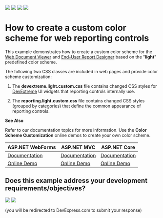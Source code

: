 <!-- default badges list -->
![](https://img.shields.io/endpoint?url=https://codecentral.devexpress.com/api/v1/VersionRange/180366629/18.2.3%2B)
[![](https://img.shields.io/badge/Open_in_DevExpress_Support_Center-FF7200?style=flat-square&logo=DevExpress&logoColor=white)](https://supportcenter.devexpress.com/ticket/details/T830434)
[![](https://img.shields.io/badge/📖_How_to_use_DevExpress_Examples-e9f6fc?style=flat-square)](https://docs.devexpress.com/GeneralInformation/403183)
[![](https://img.shields.io/badge/💬_Leave_Feedback-feecdd?style=flat-square)](#does-this-example-address-your-development-requirementsobjectives)
<!-- default badges end -->
# How to create a custom color scheme for web reporting controls

This example demonstrates how to create a custom color scheme for the <a href="https://docs.devexpress.com/XtraReports/17738/create-end-user-reporting-applications/web-reporting/asp-net-webforms-reporting/document-viewer/html5-document-viewer">Web Document Viewer</a> and <a href="https://docs.devexpress.com/XtraReports/17103/create-end-user-reporting-applications/web-reporting/asp-net-webforms-reporting/end-user-report-designer">End-User Report Designer</a> based on the "**light**" predefined color scheme.

The following two CSS classes are included in web pages and provide color scheme customization:

1. The **devextreme.light.custom.css** file contains changed CSS styles for <a href="https://js.devexpress.com/">DevExtreme</a> UI widgets that reporting controls internally use.

2. The **reporting.light.custom.css** file contains changed CSS styles (grouped by categories) that define the common appearance of reporting controls.


**See Also**

Refer to our documentation topics for more information. Use the **Color Scheme Customization** online demos to create your own color scheme.

| ASP.NET WebForms | ASP.NET MVC | ASP.NET Core|
|---|---|---|
| <a href="https://docs.devexpress.com/XtraReports/116672/create-end-user-reporting-applications/web-reporting/asp-net-webforms-reporting/document-viewer/html5-document-viewer/api-and-customization/customize-the-color-scheme">Documentation</a> | <a href="https://docs.devexpress.com/XtraReports/400235/create-end-user-reporting-applications/web-reporting/asp-net-mvc-reporting/document-viewer/html5-document-viewer/api-and-customization/customize-the-color-scheme">Documentation</a> | <a href="https://docs.devexpress.com/XtraReports/400413/create-end-user-reporting-applications/web-reporting/asp-net-core-reporting/document-viewer/api-and-customization/customize-the-color-scheme">Documentation</a>|
| <a href="https://demos.devexpress.com/xtrareportsdemos/WebSpecificFeatures/ColorSchemeCustomization.aspx">Online Demo</a> | <a href="https://demos.devexpress.com/MVCxReportDemos/WebSpecificFeatures/ColorSchemeCustomization">Online Demo</a> | <a href="https://demos.devexpress.com/ASPNetCore/Demo/Reporting/ColorSchemeCustomization/">Online Demo</a> |
<!-- feedback -->
## Does this example address your development requirements/objectives?

[<img src="https://www.devexpress.com/support/examples/i/yes-button.svg"/>](https://www.devexpress.com/support/examples/survey.xml?utm_source=github&utm_campaign=reporting-mvc-create-custom-color-scheme&~~~was_helpful=yes) [<img src="https://www.devexpress.com/support/examples/i/no-button.svg"/>](https://www.devexpress.com/support/examples/survey.xml?utm_source=github&utm_campaign=reporting-mvc-create-custom-color-scheme&~~~was_helpful=no)

(you will be redirected to DevExpress.com to submit your response)
<!-- feedback end -->
